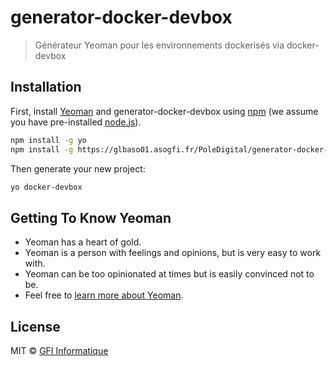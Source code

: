 # generator-docker-devbox
> Générateur Yeoman pour les environnements dockerisés via docker-devbox

## Installation

First, install [Yeoman](http://yeoman.io) and generator-docker-devbox using [npm](https://www.npmjs.com/) (we assume you have pre-installed [node.js](https://nodejs.org/)).

```bash
npm install -g yo
npm install -g https://glbaso01.asogfi.fr/PoleDigital/generator-docker-devbox
```

Then generate your new project:

```bash
yo docker-devbox
```

## Getting To Know Yeoman

 * Yeoman has a heart of gold.
 * Yeoman is a person with feelings and opinions, but is very easy to work with.
 * Yeoman can be too opinionated at times but is easily convinced not to be.
 * Feel free to [learn more about Yeoman](http://yeoman.io/).

## License

MIT © [GFI Informatique](https://www.gfi.world/)
